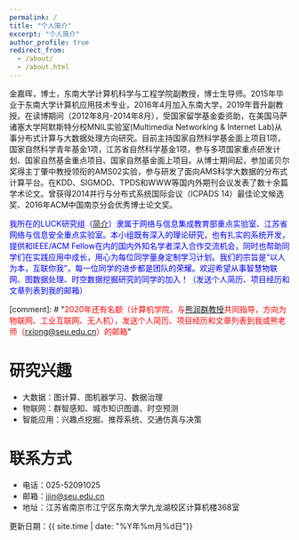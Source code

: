 ```yaml
---
permalink: /
title: "个人简介"
excerpt: "个人简介"
author_profile: true
redirect_from: 
  - /about/
  - /about.html
---
```



金嘉晖，博士，东南大学计算机科学与工程学院副教授，博士生导师。2015年毕业于东南大学计算机应用技术专业，2016年4月加入东南大学，2019年晋升副教授。在读博期间（2012年8月-2014年8月），受国家留学基金委资助，在美国马萨诸塞大学阿默斯特分校MNIL实验室(Multimedia Networking & Internet Lab)从事分布式计算与大数据处理方向研究。目前主持国家自然科学基金面上项目1项，国家自然科学青年基金1项，江苏省自然科学基金1项，参与多项国家重点研发计划、国家自然基金重点项目、国家自然基金面上项目。从博士期间起，参加诺贝尔奖得主丁肇中教授领衔的AMS02实验，参与研发了面向AMS科学大数据的分布式计算平台。在KDD、SIGMOD、TPDS和WWW等国内外期刊会议发表了数十余篇学术论文。曾获得2014并行与分布式系统国际会议（ICPADS 14）最佳论文候选奖、2016年ACM中国南京分会优秀博士论文奖。

<span style="color: blue">我所在的LUCK研究组（[简介](https://pan.seu.edu.cn/link/60986C33D1D109ED0E6E0BD8E70840A7)）隶属于网络与信息集成教育部重点实验室、江苏省网络与信息安全重点实验室。本小组既有深入的理论研究，也有扎实的系统开发，提供和IEEE/ACM Fellow在内的国内外知名学者深入合作交流机会，同时也帮助同学们在实践应用中成长，用心为每位同学量身定制学习计划。我们的宗旨是“以人为本，互联你我”，每一位同学的进步都是团队的荣耀。欢迎希望从事智慧物联网、图数据处理、时空数据挖掘研究的同学的加入！（发送个人简历、项目经历和文章列表到我的邮箱）


[comment]: # "<span style="color: red">2020年还有名额（计算机学院，与[熊润群教授](https://cse.seu.edu.cn/2019/0105/c23024a257553/page.htm)共同指导，方向为物联网、工业互联网、无人机），发送个人简历、项目经历和文章列表到我或熊老师（rxiong@seu.edu.cn）的邮箱</span>"



研究兴趣
======

- 大数据：图计算、图机器学习、数据治理
- 物联网：群智感知、城市知识图谱、时空预测
- 智能应用：兴趣点挖掘、推荐系统、交通仿真与决策

联系方式
=====

- 电话：025-52091025
- 邮箱：jjin@seu.edu.cn
- 地址：江苏省南京市江宁区东南大学九龙湖校区计算机楼368室



更新日期：{{ site.time | date: "%Y年%m月%d日"}}

